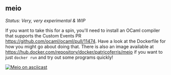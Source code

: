 meio
----

*Status: Very, very experimental & WIP*

If you want to take this for a spin, you'll need to install an OCaml compiler that supports the Custom Events PR https://github.com/ocaml/ocaml/pull/11474. Have a look at the Dockerfile for how you might go about doing that. There is also an image available at https://hub.docker.com/repository/docker/patricoferris/meio if you want to just `docker run` and try out some programs quickly!

[![Meio on asciicast](https://asciinema.org/a/542862.svg)](https://asciinema.org/a/542862)
